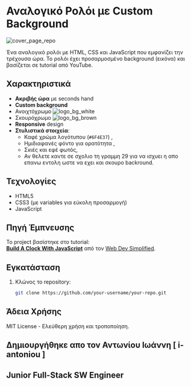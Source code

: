 # Αναλογικό Ρολόι με Custom Background

![cover_page_repo](https://github.com/user-attachments/assets/1595a25d-7f62-4e80-8bae-fa7e87820aca)

Ένα αναλογικό ρολόι με HTML, CSS και JavaScript που εμφανίζει την τρέχουσα ώρα. Το ρολόι έχει προσαρμοσμένο background (εικόνα) και βασίζεται σε tutorial από YouTube.

## Χαρακτηριστικά
- **Ακριβής ώρα** με seconds hand
- **Custom background**
- Ανοιχτόχρωμο ![logo_bg_white](https://github.com/user-attachments/assets/823173e5-b8fe-4168-a93b-d1e1184cd16c)
- Σκουρόχρωμο ![logo_bg_brown](https://github.com/user-attachments/assets/f28ee447-5090-4ddb-b2dc-35543adc24b2)
- **Responsive** design
- **Στυλιστικά στοιχεία**:  
  - Καφέ χρώμα λογότυπου (`#6F4E37`)  ,
  - Ημιδιαφανές φόντο για ορατότητα  ,
  - Σκιές και εφέ φωτός,
  - Αν θελετε καντε σε σχολιο τη γραμμη 29 για να ισχυει η απο επανω εντολη ωστε να εχει και σκουρο backround.

## Τεχνολογίες
- HTML5
- CSS3 (με variables για εύκολη προσαρμογή)
- JavaScript

## Πηγή Έμπνευσης
Το project βασίστηκε στο tutorial:  
[**Build A Clock With JavaScript**](https://www.youtube.com/watch?v=4ul3q-cEhvU) από τον [Web Dev Simplified](https://www.youtube.com/@WebDevSimplified).

## Εγκατάσταση
1. Κλώνος το repository:
   ```bash
   git clone https://github.com/your-username/your-repo.git

## Άδεια Χρήσης
MIT License - Ελεύθερη χρήση και τροποποίηση.

## Δημιουργήθηκε απο τον Αντωνίου Ιωάννη [ i-antoniou ]
## Junior Full-Stack SW Engineer
